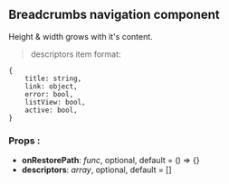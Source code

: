 ## **Breadcrumbs navigation component**

Height & width grows with it's content.

> descriptors item format:

```
{
    title: string,
    link: object,
    error: bool,
    listView: bool,
    active: bool,
}
```

### Props :

- **onRestorePath**: _func_, optional, default = () => {}
- **descriptors**: _array_, optional, default = []
